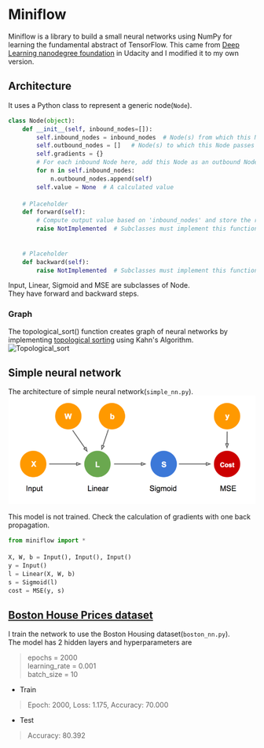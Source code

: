 # Miniflow  

Miniflow is a library to build a small neural networks using NumPy for learning the fundamental abstract of TensorFlow. 
This came from [Deep Learning nanodegree foundation](https://www.udacity.com/course/deep-learning-nanodegree-foundation--nd101) in Udacity and I modified it to my own version.  
  
## Architecture
It uses a Python class to represent a generic node(`Node`).  

```python
class Node(object):
    def __init__(self, inbound_nodes=[]):
        self.inbound_nodes = inbound_nodes  # Node(s) from which this Node receives values
        self.outbound_nodes = []   # Node(s) to which this Node passes values
        self.gradients = {}
        # For each inbound Node here, add this Node as an outbound Node to _that_ Node.
        for n in self.inbound_nodes:
            n.outbound_nodes.append(self)
        self.value = None  # A calculated value

    # Placeholder
    def forward(self):
        # Compute output value based on 'inbound_nodes' and store the result in self.value.
        raise NotImplemented  # Subclasses must implement this function to avoid errors.
    

    # Placeholder
    def backward(self):
        raise NotImplemented  # Subclasses must implement this function to avoid errors.
```

Input, Linear, Sigmoid and MSE are subclasses of Node.   
They have forward and backward steps.  

### Graph 
The topological_sort() function creates graph of neural networks by implementing [topological sorting](http://pooh-explorer.tistory.com/51) using Kahn's Algorithm.     
![Topological_sort](http://www.stoimen.com/blog/wp-content/uploads/2012/10/2.-Topological-Sort.png)  

## Simple neural network
The architecture of simple neural network(`simple_nn.py`).   
![simple_nn](./img/simple_nn.png)   

This model is not trained. Check the calculation of gradients with one back propagation.  

```python
from miniflow import *

X, W, b = Input(), Input(), Input()
y = Input()
l = Linear(X, W, b)
s = Sigmoid(l)
cost = MSE(y, s)
```
  
## [Boston House Prices dataset](http://scikit-learn.org/stable/datasets/#boston-house-prices-dataset)
I train the network to use the Boston Housing dataset(`boston_nn.py`).  
The model has  2 hidden layers and hyperparameters are
> epochs = 2000  
learning_rate = 0.001  
batch_size = 10  

- Train  
> Epoch: 2000, Loss: 1.175, Accuracy: 70.000  

- Test  
> Accuracy: 80.392
